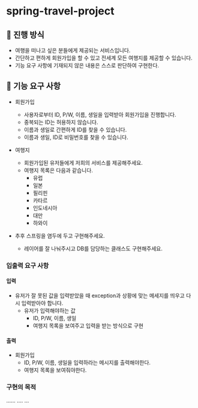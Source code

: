 # spring-travel-project



## 🧳 진행 방식

- 여행을 떠나고 싶은 분들에게 제공되는 서비스입니다.
- 간단하고 편하게 회원가입을 할 수 있고 전세계 모든 여행지를 제공할 수 있습니다.
- 기능 요구 사항에 기재되지 않은 내용은 스스로 판단하여 구현한다.

## 🚀 기능 요구 사항

- 회원가입
    - 사용자로부터 ID, P/W, 이름, 생일을 입력받아 회원가입을 진행합니다.
    - 중복되는 ID는 허용하지 않습니다.
    - 이름과 생일로 간편하게 ID를 찾을 수 있습니다.
    - 이름과 생일, ID로 비밀번호를 찾을 수 있습니다.


- 여행지
    - 회원가입된 유저들에게 저희의 서비스를 제공해주세요.
    - 여행지 목록은 다음과 같습니다.
        - 유럽
        - 일본
        - 필리핀
        - 카타르
        - 인도네시아
        - 대만
        - 하와이

- 추후 스프링을 염두에 두고 구현해주세요.
    - 레이어를 잘 나눠주시고 DB를 담당하는 클래스도 구현해주세요.

### 입출력 요구 사항

#### 입력

- 유저가 잘 못된 값을 입력받았을 때 exception과 상황에 맞는 메세지를 띄우고 다시 입력받아야 합니다.
    - 유저가 입력해야하는 값
        - ID, P/W, 이름, 생일
        - 여행지 목록을 보여주고 입력을 받는 방식으로 구현

#### 출력

- 회원가입
    - ID, P/W, 이름, 생일을 입력하라는 메시지를 출력해야한다.
    - 여행지 목록을 보여줘야한다.

### 구현의 목적

......
....
...

